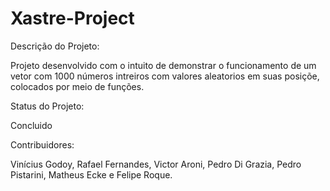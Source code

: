 # Xastre-Project

Descrição do Projeto:

Projeto desenvolvido com o intuito de demonstrar o funcionamento de um vetor com 1000 números intreiros com valores aleatorios em suas posiçõe, colocados por meio de funções.

Status do Projeto:

Concluido

Contribuidores:

Vinícius Godoy, Rafael Fernandes, Victor Aroni, Pedro Di Grazia, Pedro Pistarini, Matheus Ecke e Felipe Roque.
